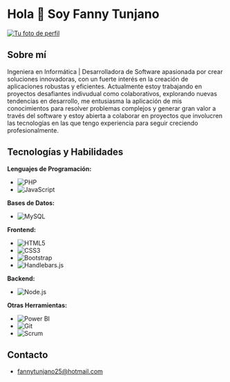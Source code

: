 # Hola 👋 Soy Fanny Tunjano
[![Tu foto de perfil](https://avatars.githubusercontent.com/u/130177891?v=4&size=128)](https://github.com/Fanny052023)
## Sobre mí
Ingeniera en Informática | Desarrolladora de Software apasionada por crear soluciones innovadoras, con un fuerte interés en la creación de aplicaciones robustas y eficientes. Actualmente estoy trabajando en proyectos desafiantes indivudual como colaborativos, explorando nuevas tendencias en desarrollo, me entusiasma la aplicación de mis conocimientos para resolver problemas complejos y generar gran valor a través del software y estoy abierta a colaborar en proyectos que involucren las tecnologías en las que tengo experiencia para seguir creciendo profesionalmente.

## Tecnologías y Habilidades

**Lenguajes de Programación:**
* <img src="https://img.shields.io/badge/PHP-777BB4?style=for-the-badge&logo=php&logoColor=white" alt="PHP">
* <img src="https://img.shields.io/badge/JavaScript-F7DF1E?style=for-the-badge&logo=javascript&logoColor=black" alt="JavaScript">

**Bases de Datos:**
* <img src="https://img.shields.io/badge/MySQL-4479A1?style=for-the-badge&logo=mysql&logoColor=white" alt="MySQL">

**Frontend:**
* <img src="https://img.shields.io/badge/HTML5-E34F26?style=for-the-badge&logo=html5&logoColor=white" alt="HTML5">
* <img src="https://img.shields.io/badge/CSS3-1572B6?style=for-the-badge&logo=css3&logoColor=white" alt="CSS3">
* <img src="https://img.shields.io/badge/Bootstrap-563D7C?style=for-the-badge&logo=bootstrap&logoColor=white" alt="Bootstrap">
* <img src="https://img.shields.io/badge/Handlebars.js-f0772b?style=for-the-badge&logo=handlebarsdotjs&logoColor=white" alt="Handlebars.js">

**Backend:**
* <img src="https://img.shields.io/badge/Node.js-339933?style=for-the-badge&logo=nodedotjs&logoColor=white" alt="Node.js">

**Otras Herramientas:**
* <img src="https://img.shields.io/badge/Power_BI-F2C811?style=for-the-badge&logo=powerbi&logoColor=white" alt="Power BI">
* <img src="https://img.shields.io/badge/Git-F05032?style=for-the-badge&logo=git&logoColor=white" alt="Git">
* <img src="https://img.shields.io/badge/Scrum-672BA6?style=for-the-badge&logo=scrum&logoColor=white" alt="Scrum">

## Contacto

* <a href="mailto:fannytunjano25@hotmail.com">fannytunjano25@hotmail.com</a>
